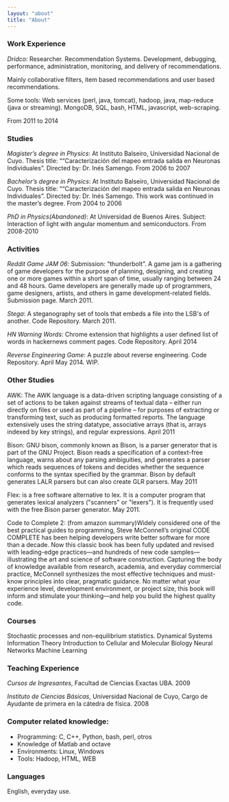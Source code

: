 ```yaml
---
layout: "about"
title: "About"
---
```


### Work Experience

*Dridco*: Researcher. Recommendation Systems. Development, debugging, performance, administration, monitoring, and delivery of recommendations.

Mainly collaborative filters, item based recommendations and user based recommendations.

Some tools: Web services (perl, java, tomcat), hadoop, java, map-reduce (java or streaming). MongoDB, SQL, bash, HTML, javascript, web-scraping.

From 2011 to 2014

### Studies

*Magister’s degree in Physics*: At Instituto Balseiro, Universidad Nacional de
Cuyo. Thesis title: ““Caracterización del mapeo entrada salida en Neuronas
Individuales”. Directed by: Dr. Inés Samengo. From 2006 to 2007

*Bachelor’s degree in Physics*: At Instituto Balseiro, Universidad Nacional de
Cuyo. Thesis title: ““Caracterización del mapeo entrada salida en Neuronas
Individuales”. Directed by: Dr. Inés Samengo. This work was continued in the
master’s degree. From 2004 to 2006

*PhD in Physics(Abandoned)*: At Universidad de Buenos Aires. Subject: Interaction
of light with angular momentum and semiconductors. From 2008-2010

### Activities

*Reddit Game JAM 06*: Submission: “thunderbolt”. A game jam is a gathering of game
developers for the purpose of planning, designing, and creating one or more
games within a short span of time, usually ranging between 24 and 48 hours. Game
developers are generally made up of programmers, game designers, artists, and
others in game development-related fields.
Submission page. March 2011.

*Stega*: A steganography set of tools that embeds a file into the LSB's of
another. Code Repository. March 2011.

*HN Warning Words*: Chrome extension that highlights a user defined list of words
in hackernews comment pages. Code Repository. April 2014

*Reverse Engineering Game*: A puzzle about reverse engineering. Code Repository.
April May 2014. WIP.

### Other Studies

AWK: The AWK language is a data-driven scripting language consisting of a set of
actions to be taken against streams of textual data – either run directly on
files or used as part of a pipeline – for purposes of extracting or transforming
text, such as producing formatted reports. The language extensively uses the
string datatype, associative arrays (that is, arrays indexed by key strings),
and regular expressions. April 2011

Bison: GNU bison, commonly known as Bison, is a parser generator that is part of
the GNU Project. Bison reads a specification of a context-free language, warns
about any parsing ambiguities, and generates a parser which reads sequences of
tokens and decides whether the sequence conforms to the syntax specified by the
grammar. Bison by default generates LALR parsers but can also create GLR
parsers. May 2011

Flex: is a free software alternative to lex. It is a computer program that
generates lexical analyzers ("scanners" or "lexers"). It is frequently used with
the free Bison parser generator. May 2011.

Code to Complete 2: (from amazon summary)Widely considered one of the best
practical guides to programming, Steve McConnell’s original CODE COMPLETE has
been helping developers write better software for more than a decade. Now this
classic book has been fully updated and revised with leading-edge practices—and
hundreds of new code samples—illustrating the art and science of software
construction. Capturing the body of knowledge available from research, academia,
and everyday commercial practice, McConnell synthesizes the most effective
techniques and must-know principles into clear, pragmatic guidance. No matter
what your experience level, development environment, or project size, this book
will inform and stimulate your thinking—and help you build the highest quality
code. 


### Courses

Stochastic processes and non-equilibrium statistics.
Dynamical Systems
Information Theory
Introduction to Cellular and Molecular Biology
Neural Networks
Machine Learning


### Teaching Experience

*Cursos de Ingresantes*, Facultad de Ciencias Exactas UBA. 2009

*Instituto de Ciencias Básicas*, Universidad Nacional de Cuyo, Cargo de Ayudante
de primera en la cátedra de física. 2008


### Computer related knowledge:

* Programming: C, C++, Python, bash, perl, otros
* Knowledge of Matlab and octave
* Environments: Linux, Windows
* Tools: Hadoop, HTML, WEB

### Languages

English, everyday use.

